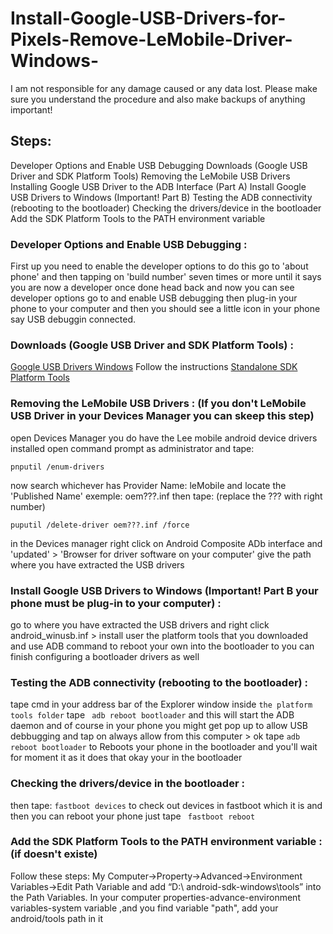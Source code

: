 # Install-Google-USB-Drivers-for-Pixels-Remove-LeMobile-Driver-Windows-
 I am not responsible for any damage caused or any data lost. Please make sure you understand the procedure and also make backups of anything important!
 
## Steps:
Developer Options and Enable USB Debugging 
Downloads (Google USB Driver and SDK Platform Tools)
Removing the LeMobile USB Drivers
Installing Google USB Driver to the ADB Interface (Part A)
Install Google USB Drivers to Windows (Important! Part B)
Testing the ADB connectivity (rebooting to the bootloader)
Checking the drivers/device in the bootloader
Add the SDK Platform Tools to the PATH environment variable

### Developer Options and Enable USB Debugging :
First up you need to enable the developer options to do this go to 'about phone' and then tapping on 'build number' seven times or more until it says you are now a developer once done head back and now you can see developer options go to and enable USB debugging then plug-in your phone to your computer and then you should see a little icon in your phone say USB debuggin connected.

### Downloads (Google USB Driver and SDK Platform Tools) :

[Google USB Drivers Windows](https://developer.android.com/studio/run/win-usb)
Follow the instructions 
[Standalone SDK Platform Tools](https://developer.android.com/studio/releases/platform-tools.html)

### Removing the LeMobile USB Drivers : (If you don't LeMobile USB Driver in your Devices Manager you can skeep this step)

open Devices Manager you do have the Lee mobile android device drivers installed
open command prompt as administrator and tape:
```
pnputil /enum-drivers
```
now search whichever has Provider Name: leMobile and locate the 'Published Name' exemple: oem???.inf
then tape: (replace the ??? with right number)
```
puputil /delete-driver oem???.inf /force
```
in the Devices manager right click on Android Composite ADb interface and 'updated' > 'Browser for driver software on your computer' give the path where you have extracted the USB drivers 

### Install Google USB Drivers to Windows (Important! Part B your phone must be plug-in to your computer) :
go to  where you have extracted the USB drivers and right click android_winusb.inf > install
user the platform tools that you downloaded and use ADB command to reboot your own into the bootloader to you can finish configuring a bootloader drivers as well

### Testing the ADB connectivity (rebooting to the bootloader) :
tape cmd in your address bar  of the Explorer window inside ```the platform tools folder``` 
tape ``` adb reboot bootloader``` and this will start the ADB daemon and of course in your phone you might get pop up to allow USB debbugging and tap on always allow from this computer > ok 
tape ```adb reboot bootloader``` to Reboots your phone in the bootloader
and you'll wait for moment it as it does that okay your in the bootloader

### Checking the drivers/device in the bootloader :

then tape: ```fastboot devices``` to check out devices in fastboot which it is and then you can reboot your phone just tape ``` fastboot reboot```

### Add the SDK Platform Tools to the PATH environment variable :(if doesn't existe)
Follow these steps:
My Computer->Property->Advanced->Environment Variables->Edit Path Variable and add “D:\ android-sdk-windows\tools” into the Path Variables. In your computer properties-advance-environment variables-system variable ,and you find variable "path", add your android/tools path in it
 
